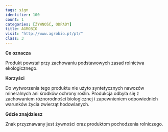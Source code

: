 ```yaml
---
tags: sign
identifier: 100
count: 1
categories: [ŻYWNOŚĆ, ODPADY]
title: AGROBIO
visit: "http://www.agrobio.pt/pt/"
class: 3
---
```

**Co oznacza**

Produkt powstał przy zachowaniu podstawowych zasad rolnictwa ekologicznego.

**Korzyści**

Do wytworzenia tego produktu nie użyto syntetycznych nawozów mineralnych ani środków ochrony roślin. Produkcja odbyła się z zachowaniem różnorodności biologicznej i zapewnieniem odpowiednich warunków życia zwierząt hodowlanych.

**Gdzie znajdziesz**

Znak przyznawany jest żywności oraz produktom pochodzenia rolniczego.
